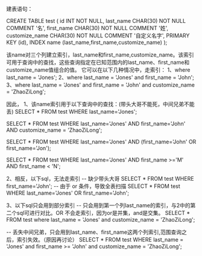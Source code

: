 建表语句：

CREATE TABLE test (
    id         INT NOT NULL,
    last_name  CHAR(30) NOT NULL COMMENT '名',
    first_name CHAR(30) NOT NULL COMMENT '姓',
	customize_name CHAR(30) NOT NULL COMMENT '自定义名字',
    PRIMARY KEY (id),
    INDEX name (last_name,first_name,customize_name)
);

该name对三个列建立索引，last_name和first_name,customize_name。该索引可用于查询中的查找，这些查询指定在已知范围内的last_name、first_name和customize_name值组合的值。
它可以在以下几种情况中，走索引：
1、where last_name = 'Jones';
2、where last_name = 'Jones' and first_name = 'John';
3、where last_name = 'Jones' and first_name = 'John' and customize_name = 'ZhaoZiLong';

因此，
1、该name索引用于以下查询中的查找：(带头大哥不能死，中间兄弟不能丢)
SELECT * FROM test WHERE last_name='Jones';

SELECT * FROM test
  WHERE last_name='Jones' AND first_name='John' AND customize_name = 'ZhaoZiLong';

SELECT * FROM test
  WHERE last_name='Jones'
  AND (first_name='John' OR first_name='Jon');

SELECT * FROM test
  WHERE last_name='Jones'
  AND first_name >='M' AND first_name < 'N';

2、相反，以下sql，无法走索引
-- 缺少带头大哥 
SELECT * FROM test WHERE first_name='John';
-- 由于 or 条件，导致全表扫描
SELECT * FROM test
  WHERE last_name='Jones' OR first_name='John';
  
3、以下sql只会用到部分索引
-- 只会用到第一个列last_name的索引，与2中的第二个sql可进行对比。OR 不会走索引，因为or是并集，and是交集。
SELECT * FROM test where last_name = 'Jones' and customize_name = 'ZhaoZiLong';

-- 丢失中间兄弟，只会用到last_name、first_name这两个列索引,范围查询之后，索引失效。（原因再讨论）
SELECT * FROM test WHERE last_name = 'Jones' and first_name >= 'John' and customize_name = 'ZhaoZiLong';
 